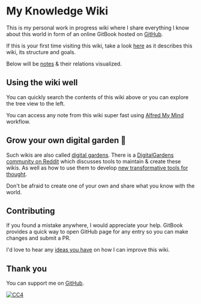 # My Knowledge Wiki

This is my personal work in progress wiki where I share everything I know about this world in form of an online GitBook hosted on [GitHub](https://github.com/jclozanoc/knowledge).

If this is your first time visiting this wiki, take a look [here](https://github.com/jclozanoc/knowledge/meta/meta.md) as it describes this wiki, its structure and goals.

Below will be [notes](https://github.com/jclozanoc/knowledge/blob/master/SUMMARY.md) & their relations visualized.

## Using the wiki well

You can quickly search the contents of this wiki above or you can explore the tree view to the left.

You can access any note from this wiki super fast using [Alfred My Mind](https://github.com/nikitavoloboev/alfred-my-mind) workflow.

## Grow your own digital garden 🌱

Such wikis are also called [digital gardens](https://joelhooks.com/digital-garden). There is a [DigitalGardens community on Reddit](https://www.reddit.com/r/DigitalGardens/) which discusses tools to maintain & create these wikis. As well as how to use them to develop [new transformative tools for thought](https://numinous.productions/ttft/).

Don't be afraid to create one of your own and share what you know with the world.

## Contributing

If you found a mistake anywhere, I would appreciate your help. GitBook provides a quick way to open GitHub page for any entry so you can make changes and submit a PR.

I'd love to hear any [ideas you have](https://github.com/jclozanoc/knowledge/issues/new) on how I can improve this wiki.

## Thank you

You can support me on [GitHub](https://github.com/sponsors/jclozanoc).

[![CC4](https://img.shields.io/github/license/jclozanoc/knowledge?style=plastic)](https://github.com/jclozanoc/knowledge/blob/master/LICENSE)

